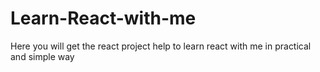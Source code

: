 # Learn-React-with-me
Here you will get the react project help to learn react with me in practical and simple way
